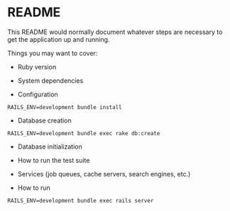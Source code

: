 # README

This README would normally document whatever steps are necessary to get the
application up and running.

Things you may want to cover:

* Ruby version

* System dependencies

* Configuration

```
RAILS_ENV=development bundle install
```

* Database creation

```
RAILS_ENV=development bundle exec rake db:create
```

* Database initialization

* How to run the test suite

* Services (job queues, cache servers, search engines, etc.)

* How to run

```
RAILS_ENV=development bundle exec rails server
```
